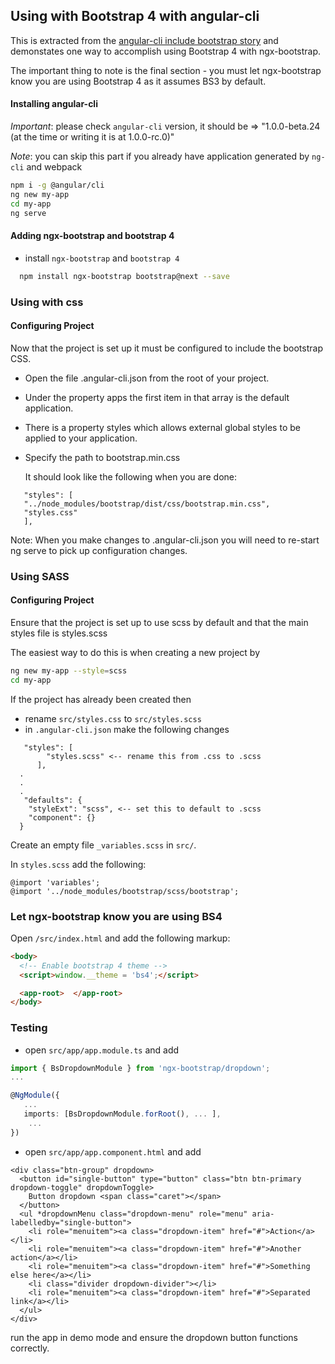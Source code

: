 ## Using with Bootstrap 4 with angular-cli

This is extracted from the [angular-cli include bootstrap story](https://github.com/angular/angular-cli/wiki/stories-include-bootstrap) and demonstates one way to accomplish using Bootstrap 4 with ngx-bootstrap.

The important thing to note is the final section - you must let ngx-bootstrap know you are using Bootstrap 4 as it assumes BS3 by default.
 
#### Installing angular-cli

*Important*: please check `angular-cli` version, it should be => "1.0.0-beta.24 (at the time or writing it is at 1.0.0-rc.0)"

*Note*: you can skip this part if you already have application generated by `ng-cli` and webpack
  
```bash
npm i -g @angular/cli
ng new my-app
cd my-app
ng serve
```

#### Adding ngx-bootstrap and bootstrap 4
 
 - install `ngx-bootstrap` and `bootstrap 4`

 ```bash
   npm install ngx-bootstrap bootstrap@next --save
 ```
 
### Using with css
#### Configuring Project

Now that the project is set up it must be configured to include the bootstrap CSS.

 - Open the file .angular-cli.json from the root of your project.
 - Under the property apps the first item in that array is the default application.
 - There is a property styles which allows external global styles to be applied to your application.

 - Specify the path to bootstrap.min.css

   It should look like the following when you are done:  
```
   "styles": [  
   "../node_modules/bootstrap/dist/css/bootstrap.min.css",  
   "styles.css"  
   ],
```
     
Note: When you make changes to .angular-cli.json you will need to re-start ng serve to pick up configuration changes.

### Using SASS

#### Configuring Project

Ensure that the project is set up to use scss by default and that the main styles file is styles.scss

The easiest way to do this is when creating a new project by 
```bash
ng new my-app --style=scss
cd my-app
```

If the project has already been created then

- rename `src/styles.css` to `src/styles.scss`
- in `.angular-cli.json` make the following changes
```
   "styles": [  
        "styles.scss" <-- rename this from .css to .scss  
      ],
  .  
  .  
  .  
   "defaults": {  
    "styleExt": "scss", <-- set this to default to .scss  
    "component": {}  
  }  
```
Create an empty file `_variables.scss` in `src/`.

In `styles.scss` add the following:

```
@import 'variables'; 
@import '../node_modules/bootstrap/scss/bootstrap';
```

### Let ngx-bootstrap know you are using BS4

Open `/src/index.html` and add the following markup:

```html
<body>
  <!-- Enable bootstrap 4 theme -->
  <script>window.__theme = 'bs4';</script>

  <app-root>  </app-root>
</body>
```

### Testing
- open `src/app/app.module.ts` and add

```typescript
import { BsDropdownModule } from 'ngx-bootstrap/dropdown';
...

@NgModule({
   ...
   imports: [BsDropdownModule.forRoot(), ... ],
    ... 
})
```

- open `src/app/app.component.html` and add
```
<div class="btn-group" dropdown>
  <button id="single-button" type="button" class="btn btn-primary dropdown-toggle" dropdownToggle>
    Button dropdown <span class="caret"></span>
  </button>
  <ul *dropdownMenu class="dropdown-menu" role="menu" aria-labelledby="single-button">
    <li role="menuitem"><a class="dropdown-item" href="#">Action</a></li>
    <li role="menuitem"><a class="dropdown-item" href="#">Another action</a></li>
    <li role="menuitem"><a class="dropdown-item" href="#">Something else here</a></li>
    <li class="divider dropdown-divider"></li>
    <li role="menuitem"><a class="dropdown-item" href="#">Separated link</a></li>
  </ul>
</div>
```

run the app in demo mode and ensure the dropdown button functions correctly.
